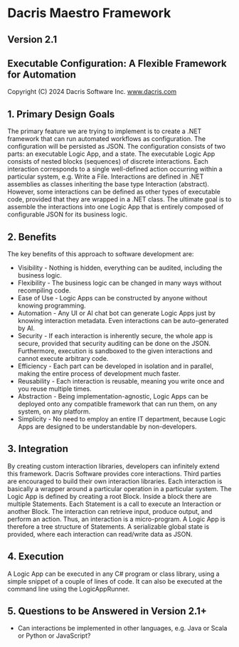 # Dacris Maestro Framework
## Version 2.1

Executable Configuration: A Flexible Framework for Automation
---
Copyright (C) 2024 Dacris Software Inc. www.dacris.com

## 1. Primary Design Goals

The primary feature we are trying to implement is to create a .NET framework that can run automated workflows as configuration.
The configuration will be persisted as JSON.
The configuration consists of two parts: an executable Logic App, and a state.
The executable Logic App consists of nested blocks (sequences) of discrete interactions.
Each interaction corresponds to a single well-defined action occurring within a particular system, e.g. Write a File.
Interactions are defined in .NET assemblies as classes inheriting the base type Interaction (abstract).
However, some interactions can be defined as other types of executable code, provided that they are wrapped in a .NET class.
The ultimate goal is to assemble the interactions into one Logic App that is entirely composed of configurable JSON for its business logic.

## 2. Benefits

The key benefits of this approach to software development are:
- Visibility - Nothing is hidden, everything can be audited, including the business logic.
- Flexibility - The business logic can be changed in many ways without recompiling code.
- Ease of Use - Logic Apps can be constructed by anyone without knowing programming.
- Automation - Any UI or AI chat bot can generate Logic Apps just by knowing interaction metadata. Even interactions can be auto-generated by AI.
- Security - If each interaction is inherently secure, the whole app is secure, provided that security auditing can be done on the JSON. Furthermore, execution is sandboxed to the given interactions and cannot execute arbitrary code.
- Efficiency - Each part can be developed in isolation and in parallel, making the entire process of development much faster.
- Reusability - Each interaction is reusable, meaning you write once and you reuse multiple times.
- Abstraction - Being implementation-agnostic, Logic Apps can be deployed onto any compatible framework that can run them, on any system, on any platform.
- Simplicity - No need to employ an entire IT department, because Logic Apps are designed to be understandable by non-developers.

## 3. Integration

By creating custom interaction libraries, developers can infinitely extend this framework.
Dacris Software provides core interactions. Third parties are encouraged to build their own interaction libraries.
Each interaction is basically a wrapper around a particular operation in a particular system.
The Logic App is defined by creating a root Block. Inside a block there are multiple Statements.
Each Statement is a call to execute an Interaction or another Block. The interaction can retrieve input, produce output, and perform an action.
Thus, an interaction is a micro-program. A Logic App is therefore a tree structure of Statements.
A serializable global state is provided, where each interaction can read/write data as JSON.

## 4. Execution

A Logic App can be executed in any C# program or class library, using a simple snippet of a couple of lines of code.
It can also be executed at the command line using the LogicAppRunner.

## 5. Questions to be Answered in Version 2.1+

- Can interactions be implemented in other languages, e.g. Java or Scala or Python or JavaScript?
